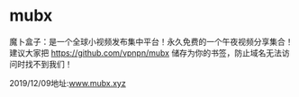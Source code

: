 # mubx
魔卜盒子：是一个全球小视频发布集中平台！永久免费的一个午夜视频分享集合！
建议大家把
https://github.com/vpnpn/mubx
储存为你的书签，防止域名无法访问时找不到我们！

2019/12/09地址:www.mubx.xyz
